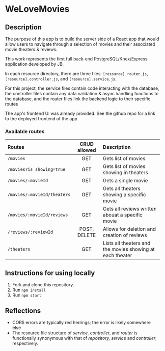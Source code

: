 # WeLoveMovies

## Description
The purpose of this app is to build the server side of a React app that would allow users to navigate through a selection of movies and their associated movie theaters & reviews.

This work represents the first full back-end PostgreSQL/Knex/Express application developed by JB. 

In each resource directory, there are three files: `[resource].router.js`, `[resource].controller.js`, and `[resource].service.js`.

For this project, the service files contain code interacting with the database, the controller files contain any data validation & async handling functions to the database, and the router files link the backend logic to their specific routes

The app's frontend UI was already provided. See the github repo for a link to the deployed frontend of the app.

### Available routes
| Routes                        | CRUD allowed         | Description |
| :-----------------------------|:----------------------------:|:------------|
| `/movies`                     | GET                          | Gets list of movies |
| `/movies?is_showing=true`     | GET                          | Gets list of movies showing in theaters |
| `/movies/:movieId`            | GET                          | Gets a single movie |
| `/movies/:movieId/theaters`   | GET                          | Gets all theaters showing a specific movie |
| `/movies/:movieId/reviews`    | GET                          | Gets all reviews written abouat a specific movie |
| `/reviews/:reviewId`          | POST,  DELETE                | Allows for deletion and creation of reviews |
| `/theaters`                   | GET                          | Lists all theaters and the movies showing at each theater |


## Instructions for using locally
1. Fork and clone this repository.
2. Run `npm install`
3. Run `npm start`

## Reflections
- CORS errors are typically red herrings; the error is likely somewhere else
- The resource file structure of *service, controller*, and *router* is functionally synonymous with that of *repository, service* and *controller*, respectively.
